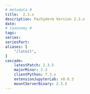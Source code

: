 ```yaml
---
# metadata # 
title:  2.3.x
description: Pachyderm Version 2.3.x 
date: 
# taxonomy #
tags:
series:
seriesPart:
aliases: [
    "/latest",
]
cascade:
    latestPatch: 2.3.5
    majorMinor: 2.3
    clientPython: 7.3.x
    extensionJupyterLab: v0.6.3
    mountServerBinary: 2.3.5
---
```


